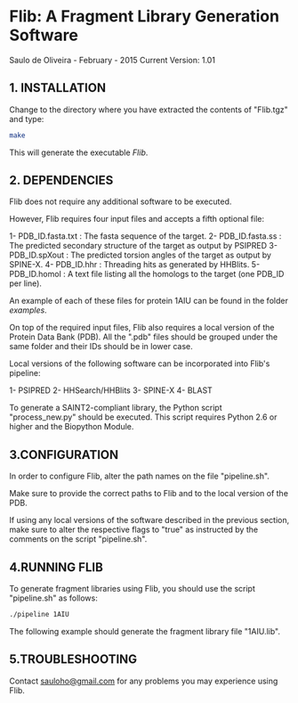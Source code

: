 # Flib: A Fragment Library Generation Software

Saulo de Oliveira - February - 2015
Current Version: 1.01

## 1. INSTALLATION

Change to the directory where you have extracted the contents of "Flib.tgz"
and type:

```sh
make
```

This will generate the executable *Flib*.


## 2. DEPENDENCIES

Flib does not require any additional software to be executed. 

However, Flib requires four input files and accepts a fifth optional file:

1- PDB\_ID.fasta.txt : The fasta sequence of the target.
2- PDB\_ID.fasta.ss  : The predicted secondary structure of the target as output by PSIPRED
3- PDB\_ID.spXout    : The predicted torsion angles of the target as output by SPINE-X.
4- PDB\_ID.hhr       : Threading hits as generated by HHBlits.
5- PDB\_ID.homol     : A text file listing all the homologs to the target (one PDB\_ID per line).

An example of each of these files for protein 1AIU can be found in the folder *examples*.

On top of the required input files, Flib also requires a local version of the Protein Data Bank (PDB). All the ".pdb" files should be grouped under the
same folder and their IDs should be in lower case. 

Local versions of the following software can be incorporated into Flib's pipeline:

1- PSIPRED
2- HHSearch/HHBlits
3- SPINE-X
4- BLAST

To generate a SAINT2-compliant library, the Python script "process\_new.py" should be executed. This script requires Python 2.6 or higher and the Biopython Module.

## 3.CONFIGURATION

In order to configure Flib, alter the path names on the file "pipeline.sh".

Make sure to provide the correct paths to Flib and to the local version of the PDB.

If using any local versions of the software described in the previous section,
make sure to alter the respective flags to "true" as instructed by the comments 
on the script "pipeline.sh".

## 4.RUNNING FLIB

To generate fragment libraries using Flib, you should use the script "pipeline.sh" as follows:

```sh
./pipeline 1AIU
```

The following example should generate the fragment library file "1AIU.lib".

## 5.TROUBLESHOOTING

Contact sauloho@gmail.com for any problems you may experience using Flib.

